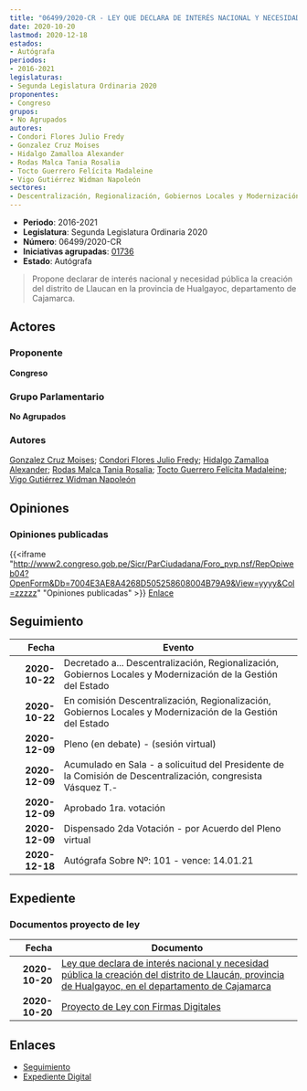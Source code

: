 ```yaml
---
title: "06499/2020-CR - LEY QUE DECLARA DE INTERÉS NACIONAL Y NECESIDAD PÚBLICA LA CREACIÓN DEL DISTRITO DE LLAUCAN, EN LA PROVINCIA DE HUALGAYOC, EN EL DEPARTAMENTO DE CAJAMARCA"
date: 2020-10-20
lastmod: 2020-12-18
estados:
- Autógrafa
periodos:
- 2016-2021
legislaturas:
- Segunda Legislatura Ordinaria 2020
proponentes:
- Congreso
grupos:
- No Agrupados
autores:
- Condori Flores Julio Fredy
- Gonzalez Cruz Moises
- Hidalgo Zamalloa Alexander
- Rodas Malca Tania Rosalia
- Tocto Guerrero Felícita Madaleine
- Vigo Gutiérrez Widman Napoleón
sectores:
- Descentralización, Regionalización, Gobiernos Locales y Modernización de la Gestión del Estado
---
```

- **Periodo**: 2016-2021
- **Legislatura**: Segunda Legislatura Ordinaria 2020
- **Número**: 06499/2020-CR
- **Iniciativas agrupadas**: [01736](../../01700/01736)
- **Estado**: Autógrafa

> Propone declarar de interés nacional y necesidad pública la creación del distrito de Llaucan en la provincia de Hualgayoc, departamento de Cajamarca.


## Actores

### Proponente

**Congreso**

### Grupo Parlamentario

**No Agrupados**

### Autores

[Gonzalez Cruz Moises](mailto:mailto:mgonzalezc@congreso.gob.pe); [Condori Flores Julio Fredy](mailto:mailto:jcondori@congreso.gob.pe); [Hidalgo Zamalloa Alexander](mailto:mailto:ahidalgo@congreso.gob.pe); [Rodas Malca Tania Rosalia](mailto:mailto:trodas@congreso.gob.pe); [Tocto Guerrero Felícita Madaleine](mailto:mailto:ftocto@congreso.gob.pe); [Vigo Gutiérrez Widman Napoleón](mailto:mailto:wvigo@congreso.gob.pe)

## Opiniones

### Opiniones publicadas

{{<iframe "http://www2.congreso.gob.pe/Sicr/ParCiudadana/Foro_pvp.nsf/RepOpiweb04?OpenForm&Db=7004E3AE8A4268D505258608004B79A9&View=yyyy&Col=zzzzz" "Opiniones publicadas" >}}
[Enlace](http://www2.congreso.gob.pe/Sicr/ParCiudadana/Foro_pvp.nsf/RepOpiweb04?OpenForm&Db=7004E3AE8A4268D505258608004B79A9&View=yyyy&Col=zzzzz)


## Seguimiento

| Fecha | Evento |
|------:|--------|
| **2020-10-22** | Decretado a... Descentralización, Regionalización, Gobiernos Locales y Modernización de la Gestión del Estado |
| **2020-10-22** | En comisión Descentralización, Regionalización, Gobiernos Locales y Modernización de la Gestión del Estado |
| **2020-12-09** | Pleno (en debate) - (sesión virtual) |
| **2020-12-09** | Acumulado en Sala - a solicuitud del Presidente de la Comisión de Descentralización, congresista Vásquez T.- |
| **2020-12-09** | Aprobado 1ra. votación |
| **2020-12-09** | Dispensado 2da Votación - por Acuerdo del Pleno virtual |
| **2020-12-18** | Autógrafa Sobre Nº: 101 - vence: 14.01.21 |

## Expediente

### Documentos proyecto de ley

| Fecha | Documento |
|------:|-----------|
| **2020-10-20** | [Ley que declara de interés nacional y necesidad pública la creación del distrito de Llaucán, provincia de Hualgayoc, en el departamento de Cajamarca](http://www.leyes.congreso.gob.pe/Documentos/2016_2021/Proyectos_de_Ley_y_de_Resoluciones_Legislativas/PL06499-20201020.pdf) |
| **2020-10-20** | [Proyecto de Ley con Firmas Digitales](http://www.leyes.congreso.gob.pe/Documentos/2016_2021/Proyectos_de_Ley_y_de_Resoluciones_Legislativas/Proyectos_Firmas_digitales/PL06499.pdf) |

## Enlaces

- [Seguimiento](http://www2.congreso.gob.pe/Sicr/TraDocEstProc/CLProLey2016.nsf/f7fff46988ca05b1052578e100829cc7/b683ff4f4e2f4030052586080066320f?OpenDocument)
- [Expediente Digital](http://www2.congreso.gob.pe/Sicr/TraDocEstProc/Expvirt_2011.nsf/visbusqptramdoc1621/06499?opendocument)

